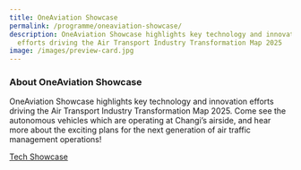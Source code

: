 ```yaml
---
title: OneAviation Showcase
permalink: /programme/oneaviation-showcase/
description: OneAviation Showcase highlights key technology and innovation
  efforts driving the Air Transport Industry Transformation Map 2025
image: /images/preview-card.jpg
---
```

### **About OneAviation Showcase**

OneAviation Showcase highlights key technology and innovation efforts driving the Air Transport Industry Transformation Map 2025. Come see the autonomous vehicles which are operating at Changi’s airside, and hear more about the exciting plans for the next generation of air traffic management operations!

[Tech Showcase](/files/tech%20showcase%20revision.pdf)

<!--
[Sustainable Air Hub](/files/sustainable%20air%20hub.pdf)<br>
[Transforming Airport Operations](/files/transforming%20airport%20oerations.pdf)<br>
[Air Traffic Management](/files/next%20gen%20atm.pdf)<br>
[Unmanned Systems](/files/unmanned%20systems.pdf)
-->

<style>#main-content .bp-section.bp-section-pagetitle, .bottom-navigation a {background-color: #CB6F31 !important;}</style>